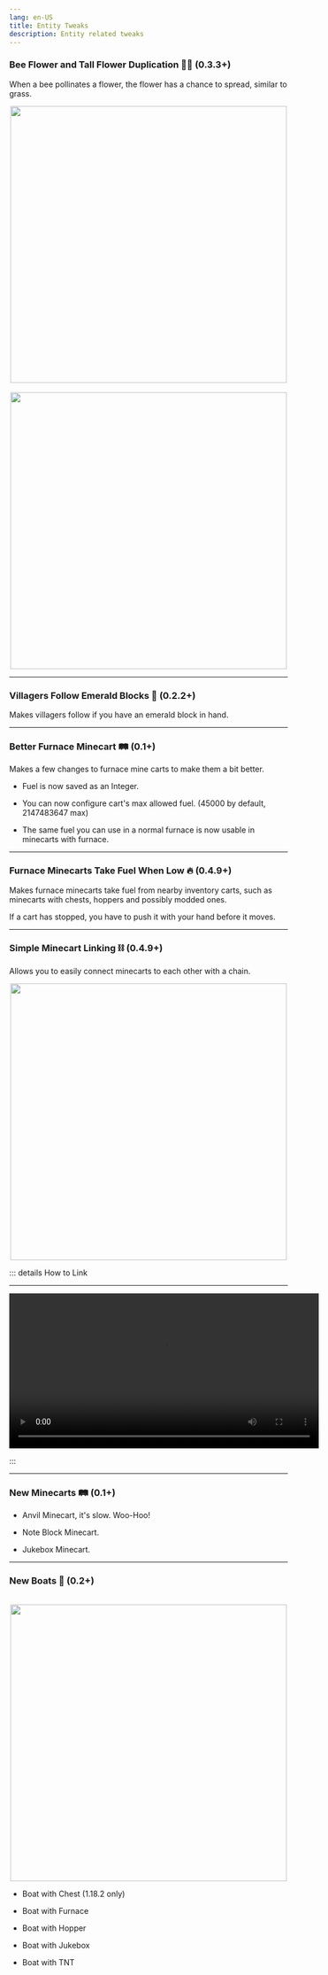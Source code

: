 ```yaml
---
lang: en-US
title: Entity Tweaks
description: Entity related tweaks
---
```


### Bee Flower and Tall Flower Duplication 🌺🐝 (0.3.3+)

When a bee pollinates a flower, the flower has a chance to spread, similar to grass.

<img style="display: block; margin-left: auto; margin-right: auto;" src="/videos/bee_flowers.webp" width="500">
<br/>
<img style="display: block; margin-left: auto; margin-right: auto;" src="/videos/bee_double_flowers.webp" width="500">

***
### Villagers Follow Emerald Blocks 💎 (0.2.2+)

Makes villagers follow if you have an emerald block in hand.

***
### Better Furnace Minecart 🛤️ (0.1+)

Makes a few changes to furnace mine carts to make them a bit better.

- Fuel is now saved as an Integer.

- You can now configure cart's max allowed fuel. (45000 by default, 2147483647 max)

- The same fuel you can use in a normal furnace is now usable in minecarts with furnace.

***
### Furnace Minecarts Take Fuel When Low 🔥 (0.4.9+)

Makes furnace minecarts take fuel from nearby inventory carts, such as minecarts with chests, hoppers and possibly modded ones.

If a cart has stopped, you have to push it with your hand before it moves.

***
### Simple Minecart Linking ⛓ (0.4.9+)

Allows you to easily connect minecarts to each other with a chain.

<img loading="lazy" style="display: block; margin-left: auto; margin-right: auto;" src="/videos/cart_linking.gif" width="500">


::: details How to Link

***

<video style="display: block; margin-left: auto; margin-right: auto;" width="560" controls>
  <source src="/videos/linking.webm" type="video/mp4">
  Your browser does not support the video tag.
</video>

:::

***
### New Minecarts 🛤️ (0.1+)

- Anvil Minecart, it's slow. Woo-Hoo!

- Note Block Minecart.

- Jukebox Minecart.

***
### New Boats 🛶 (0.2+)

<br/>
<img fetchpriority="low" loading="lazy" style="display: block; margin-left: auto; margin-right: auto;" src="/images/boats.webp" width="500">

* Boat with Chest (1.18.2 only)

* Boat with Furnace

* Boat with Hopper

* Boat with Jukebox

* Boat with TNT
